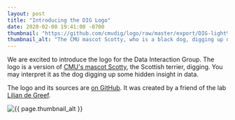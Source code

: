 ```yaml
---
layout: post
title: "Introducing the DIG Logo"
date: 2020-02-08 19:41:00 -0700
thumbnail: "https://github.com/cmudig/logo/raw/master/export/DIG-light%40500.png"
thumbnail_alt: "The CMU mascot Scotty, who is a black dog, digging up dirt."
---
```


We are excited to introduce the logo for the Data Interaction Group. The logo is a version of [CMU's mascot Scotty](https://athletics.cmu.edu/athletics/mascot/index), the Scottish terrier, digging. You may interpret it as the dog digging up some hidden insight in data.

The logo and its sources are [on GitHub](https://github.com/cmudig/logo). It was created by a friend of the lab [Lilian de Greef](https://www.ldegreef.com).

<img src="{{ page.thumbnail }}" class="w-80" alt="{{ page.thumbnail_alt }}">
